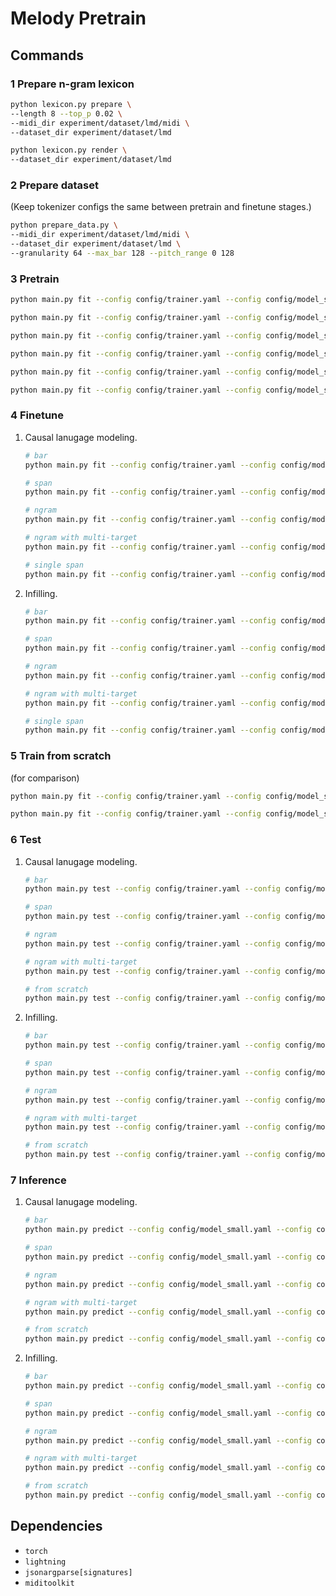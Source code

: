 # Melody Pretrain

## Commands

### 1 Prepare n-gram lexicon
```bash
python lexicon.py prepare \
--length 8 --top_p 0.02 \
--midi_dir experiment/dataset/lmd/midi \
--dataset_dir experiment/dataset/lmd

python lexicon.py render \
--dataset_dir experiment/dataset/lmd
```

### 2 Prepare dataset
(Keep tokenizer configs the same between pretrain and finetune stages.)
```bash
python prepare_data.py \
--midi_dir experiment/dataset/lmd/midi \
--dataset_dir experiment/dataset/lmd \
--granularity 64 --max_bar 128 --pitch_range 0 128
```

### 3 Pretrain
```bash
python main.py fit --config config/trainer.yaml --config config/model_small.yaml --config config/pretrain_bar.yaml --trainer.devices "0,"

python main.py fit --config config/trainer.yaml --config config/model_small.yaml --config config/pretrain_span.yaml --trainer.devices "1,"

python main.py fit --config config/trainer.yaml --config config/model_small.yaml --config config/pretrain_ngram.yaml --trainer.devices "2,"

python main.py fit --config config/trainer.yaml --config config/model_small.yaml --config config/pretrain_ngram_multi.yaml --trainer.devices "3,"

python main.py fit --config config/trainer.yaml --config config/model_small.yaml --config config/pretrain_single.yaml --trainer.devices "1,"

python main.py fit --config config/trainer.yaml --config config/model_small.yaml --config config/pretrain_ngram_explicit.yaml --trainer.devices "1,2,3,4" --ckpt_path experiment/model-lmd/pretrain_ngram_explicit/lightning_logs/version_1/checkpoints/epoch=69-train_loss=0.413-val_loss=0.534-step=700.ckpt
```

### 4 Finetune
1. Causal lanugage modeling.
    ```bash
    # bar
    python main.py fit --config config/trainer.yaml --config config/model_small.yaml --config config/finetune_clm.yaml --trainer.default_root_dir experiment/model-lmd/finetune_clm_bar --load_from_checkpoint experiment/model-lmd/pretrain_bar/lightning_logs/version_0/checkpoints/epoch=131-train_loss=0.086-val_loss=0.188-step=5000.ckpt --trainer.devices "1,"

    # span
    python main.py fit --config config/trainer.yaml --config config/model_small.yaml --config config/finetune_clm.yaml --trainer.default_root_dir experiment/model-lmd/finetune_clm_span --load_from_checkpoint experiment/model-lmd/pretrain_span/lightning_logs/version_0/checkpoints/epoch=131-train_loss=0.269-val_loss=0.262-step=5000.ckpt --trainer.devices "2,"

    # ngram
    python main.py fit --config config/trainer.yaml --config config/model_small.yaml --config config/finetune_clm.yaml --trainer.default_root_dir experiment/model-lmd/finetune_clm_ngram --load_from_checkpoint experiment/model-lmd/pretrain_ngram/lightning_logs/version_0/checkpoints/epoch=131-train_loss=0.043-val_loss=0.171-step=5000.ckpt --trainer.devices "3,"

    # ngram with multi-target
    python main.py fit --config config/trainer.yaml --config config/model_small.yaml --config config/finetune_clm.yaml --trainer.default_root_dir experiment/model-lmd/finetune_clm_ngram_multi --load_from_checkpoint experiment/model-lmd/pretrain_ngram_multi/lightning_logs/version_0/checkpoints/epoch=131-train_loss=0.041-val_loss=0.125-step=5000.ckpt --trainer.devices "4,"

    # single span
    python main.py fit --config config/trainer.yaml --config config/model_small.yaml --config config/finetune_clm.yaml --trainer.default_root_dir experiment/model-lmd/finetune_clm_single --load_from_checkpoint experiment/model-lmd/pretrain_single/lightning_logs/version_0/checkpoints/epoch=131-train_loss=0.129-val_loss=0.255-step=5000.ckpt --trainer.devices "5,"
    ```
2. Infilling.
    ```bash
    # bar
    python main.py fit --config config/trainer.yaml --config config/model_small.yaml --config config/finetune_infilling.yaml --trainer.default_root_dir experiment/model-lmd/finetune_infilling_bar --load_from_checkpoint experiment/model-lmd/pretrain_bar/lightning_logs/version_0/checkpoints/epoch=131-train_loss=0.086-val_loss=0.188-step=5000.ckpt --trainer.devices "1,"

    # span
    python main.py fit --config config/trainer.yaml --config config/model_small.yaml --config config/finetune_infilling.yaml --trainer.default_root_dir experiment/model-lmd/finetune_infilling_span --load_from_checkpoint experiment/model-lmd/pretrain_span/lightning_logs/version_0/checkpoints/epoch=131-train_loss=0.269-val_loss=0.262-step=5000.ckpt --trainer.devices "2,"

    # ngram
    python main.py fit --config config/trainer.yaml --config config/model_small.yaml --config config/finetune_infilling.yaml --trainer.default_root_dir experiment/model-lmd/finetune_infilling_ngram --load_from_checkpoint experiment/model-lmd/pretrain_ngram/lightning_logs/version_0/checkpoints/epoch=131-train_loss=0.043-val_loss=0.171-step=5000.ckpt --trainer.devices "3,"

    # ngram with multi-target
    python main.py fit --config config/trainer.yaml --config config/model_small.yaml --config config/finetune_infilling.yaml --trainer.default_root_dir experiment/model-lmd/finetune_infilling_ngram_multi --load_from_checkpoint experiment/model-lmd/pretrain_ngram_multi/lightning_logs/version_0/checkpoints/epoch=131-train_loss=0.041-val_loss=0.125-step=5000.ckpt --trainer.devices "4,"

    # single span
    python main.py fit --config config/trainer.yaml --config config/model_small.yaml --config config/finetune_infilling.yaml --trainer.default_root_dir experiment/model-lmd/finetune_infilling_single --load_from_checkpoint experiment/model-lmd/pretrain_single/lightning_logs/version_0/checkpoints/epoch=131-train_loss=0.129-val_loss=0.255-step=5000.ckpt --trainer.devices "6,"

### 5 Train from scratch
(for comparison)
```bash
python main.py fit --config config/trainer.yaml --config config/model_small.yaml --config config/from_scratch_clm.yaml --trainer.default_root_dir experiment/model-lmd/from_scratch_clm --trainer.devices "4,"

python main.py fit --config config/trainer.yaml --config config/model_small.yaml --config config/from_scratch_infilling.yaml --trainer.default_root_dir experiment/model-lmd/from_scratch_infilling --trainer.devices "4,"
```

### 6 Test
1. Causal lanugage modeling.
    ```bash
    # bar
    python main.py test --config config/trainer.yaml --config config/model_small.yaml --config config/test_clm.yaml --trainer.default_root_dir experiment/model-lmd/finetune_clm_bar --ckpt_path experiment/model-lmd/finetune_clm_bar/lightning_logs/version_0/checkpoints/epoch=51-train_loss=0.667-val_loss=0.563.ckpt --trainer.devices "0,"

    # span
    python main.py test --config config/trainer.yaml --config config/model_small.yaml --config config/test_clm.yaml --trainer.default_root_dir experiment/model-lmd/finetune_clm_span --ckpt_path experiment/model-lmd/finetune_clm_span/lightning_logs/version_0/checkpoints/epoch=47-train_loss=0.609-val_loss=0.577.ckpt --trainer.devices "1,"

    # ngram
    python main.py test --config config/trainer.yaml --config config/model_small.yaml --config config/test_clm.yaml --trainer.default_root_dir experiment/model-lmd/finetune_clm_ngram --ckpt_path experiment/model-lmd/finetune_clm_ngram/lightning_logs/version_0/checkpoints/epoch=50-train_loss=0.595-val_loss=0.547.ckpt --trainer.devices "2,"

    # ngram with multi-target
    python main.py test --config config/trainer.yaml --config config/model_small.yaml --config config/test_clm.yaml --trainer.default_root_dir experiment/model-lmd/finetune_clm_ngram_multi --ckpt_path experiment/model-lmd/finetune_clm_ngram_multi/lightning_logs/version_0/checkpoints/epoch=48-train_loss=0.508-val_loss=0.511.ckpt --trainer.devices "3,"

    # from scratch
    python main.py test --config config/trainer.yaml --config config/model_small.yaml --config config/test_clm.yaml --trainer.default_root_dir experiment/model-lmd/from_scratch_clm --ckpt_path experiment/model-lmd/from_scratch_clm/lightning_logs/version_0/checkpoints/epoch=65-train_loss=0.446-val_loss=0.543.ckpt --trainer.devices "4,"
    ```
2. Infilling.
    ```bash
    # bar
    python main.py test --config config/trainer.yaml --config config/model_small.yaml --config config/test_infilling.yaml --trainer.default_root_dir experiment/model/finetune_infilling_bar --ckpt_path experiment/model/finetune_infilling_bar/lightning_logs/version_2/checkpoints/epoch=81-val_loss=0.235.ckpt --trainer.devices "0,"

    # span
    python main.py test --config config/trainer.yaml --config config/model_small.yaml --config config/test_infilling.yaml --trainer.default_root_dir experiment/model/finetune_infilling_span --ckpt_path experiment/model/finetune_infilling_span/lightning_logs/version_2/checkpoints/epoch=62-val_loss=0.182.ckpt --trainer.devices "1,"

    # ngram
    python main.py test --config config/trainer.yaml --config config/model_small.yaml --config config/test_infilling.yaml --trainer.default_root_dir experiment/model/finetune_infilling_ngram --ckpt_path experiment/model/finetune_infilling_ngram/lightning_logs/version_2/checkpoints/epoch=51-val_loss=0.263.ckpt --trainer.devices "2,"

    # ngram with multi-target
    python main.py test --config config/trainer.yaml --config config/model_small.yaml --config config/test_infilling.yaml --trainer.default_root_dir experiment/model/finetune_infilling_ngram_multi --ckpt_path experiment/model/finetune_infilling_ngram_multi/lightning_logs/version_2/checkpoints/epoch=09-val_loss=0.232.ckpt --trainer.devices "3,"

    # from scratch
    python main.py test --config config/trainer.yaml --config config/model_small.yaml --config config/test_infilling.yaml --trainer.default_root_dir experiment/model/from_scratch_infilling --ckpt_path experiment/model/from_scratch_infilling/lightning_logs/version_2/checkpoints/epoch=234-val_loss=0.334.ckpt --trainer.devices "4,"
    ```

### 7 Inference
1. Causal lanugage modeling.
    ```bash
    # bar
    python main.py predict --config config/model_small.yaml --config config/generate_clm.yaml --trainer.default_root_dir experiment/model/finetune_clm_bar --ckpt_path experiment/model/finetune_clm_bar/lightning_logs/version_3/checkpoints/epoch=111-step=1000.ckpt --trainer.callbacks.output_dir experiment/output/finetune_clm_bar --trainer.devices "0,"

    # span
    python main.py predict --config config/model_small.yaml --config config/generate_clm.yaml --trainer.default_root_dir experiment/model/finetune_clm_span --ckpt_path experiment/model/finetune_clm_span/lightning_logs/version_3/checkpoints/epoch=111-step=1000.ckpt --trainer.callbacks.output_dir experiment/output/finetune_clm_span --trainer.devices "1,"

    # ngram
    python main.py predict --config config/model_small.yaml --config config/generate_clm.yaml --trainer.default_root_dir experiment/model/finetune_clm_ngram --ckpt_path experiment/model/finetune_clm_ngram/lightning_logs/version_3/checkpoints/epoch=111-step=1000.ckpt --trainer.callbacks.output_dir experiment/output/finetune_clm_ngram --trainer.devices "2,"

    # ngram with multi-target
    python main.py predict --config config/model_small.yaml --config config/generate_clm.yaml --trainer.default_root_dir experiment/model/finetune_clm_ngram_multi --ckpt_path experiment/model/finetune_clm_ngram_multi/lightning_logs/version_3/checkpoints/epoch=111-step=1000.ckpt --trainer.callbacks.output_dir experiment/output/finetune_clm_ngram_multi --trainer.devices "3,"

    # from scratch
    python main.py predict --config config/model_small.yaml --config config/generate_clm.yaml --trainer.default_root_dir experiment/model/from_scratch_clm --ckpt_path experiment/model/from_scratch_clm/lightning_logs/version_2/checkpoints/epoch=15-val_loss=0.591.ckpt --trainer.callbacks.output_dir experiment/output/from_scratch_clm --trainer.devices "4,"
    ```
2. Infilling.
    ```bash
    # bar
    python main.py predict --config config/model_small.yaml --config config/generate_infilling.yaml --trainer.default_root_dir experiment/model/finetune_infilling_bar --ckpt_path experiment/model/finetune_infilling_bar/lightning_logs/version_2/checkpoints/epoch=81-val_loss=0.235.ckpt --trainer.callbacks.output_dir experiment/output/finetune_infilling_bar --trainer.devices "0,"

    # span
    python main.py predict --config config/model_small.yaml --config config/generate_infilling.yaml --trainer.default_root_dir experiment/model/finetune_infilling_span --ckpt_path experiment/model/finetune_infilling_span/lightning_logs/version_2/checkpoints/epoch=62-val_loss=0.182.ckpt --trainer.callbacks.output_dir experiment/output/finetune_infilling_span --trainer.devices "1,"

    # ngram
    python main.py predict --config config/model_small.yaml --config config/generate_infilling.yaml --trainer.default_root_dir experiment/model/finetune_infilling_ngram --ckpt_path experiment/model/finetune_infilling_ngram/lightning_logs/version_2/checkpoints/epoch=51-val_loss=0.263.ckpt --trainer.callbacks.output_dir experiment/output/finetune_infilling_ngram --trainer.devices "2,"

    # ngram with multi-target
    python main.py predict --config config/model_small.yaml --config config/generate_infilling.yaml --trainer.default_root_dir experiment/model/finetune_infilling_ngram_multi --ckpt_path experiment/model/finetune_infilling_ngram_multi/lightning_logs/version_2/checkpoints/epoch=09-val_loss=0.232.ckpt --trainer.callbacks.output_dir experiment/output/finetune_infilling_ngram_multi --trainer.devices "3,"

    # from scratch
    python main.py predict --config config/model_small.yaml --config config/generate_infilling.yaml --trainer.default_root_dir experiment/model/from_scratch_infilling --ckpt_path experiment/model/from_scratch_infilling/lightning_logs/version_0/checkpoints/epoch=86-val_loss=0.297.ckpt --trainer.callbacks.output_dir experiment/output/from_scratch_infilling --trainer.devices "4,"
    ```

## Dependencies

- `torch`
- `lightning`
- `jsonargparse[signatures]`
- `miditoolkit`
